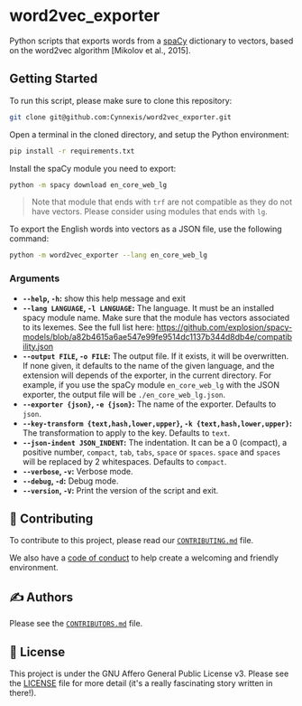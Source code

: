 # word2vec_exporter

Python scripts that exports words from a [spaCy](https://spacy.io/) dictionary to vectors, based on the word2vec algorithm [Mikolov et al., 2015].

## Getting Started

To run this script, please make sure to clone this repository:

```bash
git clone git@github.com:Cynnexis/word2vec_exporter.git
```

Open a terminal in the cloned directory, and setup the Python environment:

```bash
pip install -r requirements.txt
```

Install the spaCy module you need to export:

```bash
python -m spacy download en_core_web_lg
```

> Note that module that ends with `trf` are not compatible as they do not have vectors. Please consider using modules that ends with `lg`.

To export the English words into vectors as a JSON file, use the following command:

```bash
python -m word2vec_exporter --lang en_core_web_lg
```

### Arguments

* **`--help`, `-h`:** show this help message and exit
* **`--lang LANGUAGE`, `-l LANGUAGE`:** The language. It must be an installed spacy module name. Make sure that the module has vectors associated to its lexemes. See the full list here: https://github.com/explosion/spacy-models/blob/a82b4615a6ae547e99fe9514dc1137b344d8db4e/compatibility.json
* **`--output FILE`, `-o FILE`:** The output file. If it exists, it will be overwritten. If none given, it defaults to the name of the given language, and the extension will depends of the exporter, in the current directory. For example, if you use the spaCy module `en_core_web_lg` with the JSON exporter, the output file will be `./en_core_web_lg.json`.
* **`--exporter {json}`, `-e {json}`:** The name of the exporter. Defaults to `json`.
* **`--key-transform {text,hash,lower,upper}`, `-k {text,hash,lower,upper}`:** The transformation to apply to the key. Defaults to `text`.
* **`--json-indent JSON_INDENT`:** The indentation. It can be a 0 (compact), a positive number, `compact`, `tab`, `tabs`, `space` or `spaces`. `space` and `spaces` will be replaced by 2 whitespaces. Defaults to `compact`.
* **`--verbose`, `-v`:** Verbose mode.
* **`--debug`, `-d`:** Debug mode.
* **`--version`, `-V`:** Print the version of the script and exit.

## :handshake: Contributing

To contribute to this project, please read our [`CONTRIBUTING.md`][contributing] file.

We also have a [code of conduct][code-of-conduct] to help create a welcoming and friendly
environment.

## :writing_hand: Authors

Please see the [`CONTRIBUTORS.md`][contributors] file.

## :page_facing_up: License

This project is under the GNU Affero General Public License v3. Please see the [LICENSE][license] file for more detail (it's a really fascinating story written in there!).

[cynnexis]: https://github.com/Cynnexis
[contributing]: CONTRIBUTING.md
[contributors]: CONTRIBUTORS.md
[code-of-conduct]: CODE_OF_CONDUCT.md
[license]: LICENSE
